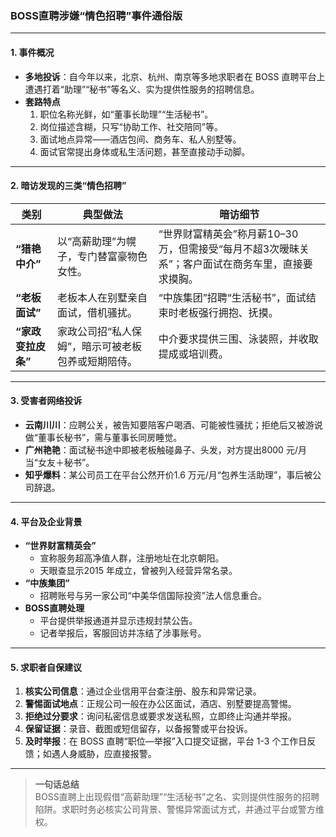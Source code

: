 ### BOSS直聘涉嫌“情色招聘”事件通俗版

---

#### 1. 事件概况
- **多地投诉**：自今年以来，北京、杭州、南京等多地求职者在 BOSS 直聘平台上遭遇打着“助理”“秘书”等名义、实为提供性服务的招聘信息。  
- **套路特点**  
  1. 职位名称光鲜，如“董事长助理”“生活秘书”。  
  2. 岗位描述含糊，只写“协助工作、社交陪同”等。  
  3. 面试地点异常——酒店包间、商务车、私人别墅等。  
  4. 面试官常提出身体或私生活问题，甚至直接动手动脚。  

---

#### 2. 暗访发现的三类“情色招聘”

| 类别 | 典型做法 | 暗访细节 |
|------|-----------|----------|
| **“猎艳中介”** | 以“高薪助理”为幌子，专门替富豪物色女性。 | “世界财富精英会”称月薪10–30 万，但需接受“每月不超3次暧昧关系”；客户面试在商务车里，直接要求摸胸。 |
| **“老板面试”** | 老板本人在别墅亲自面试，借机骚扰。 | “中族集团”招聘“生活秘书”，面试结束时老板强行拥抱、抚摸。 |
| **“家政变拉皮条”** | 家政公司招“私人保姆”，暗示可被老板包养或短期陪侍。 | 中介要求提供三围、泳装照，并收取提成或培训费。 |

---

#### 3. 受害者网络投诉
- **云南川川**：应聘公关，被告知要陪客户喝酒、可能被性骚扰；拒绝后又被游说做“董事长秘书”，需与董事长同房睡觉。  
- **广州艳艳**：面试秘书途中即被老板触碰鼻子、头发，对方提出8000 元/月当“女友＋秘书”。  
- **知乎爆料**：某公司员工在平台公然开价1.6 万元/月“包养生活助理”，事后被公司辞退。  

---

#### 4. 平台及企业背景
- **“世界财富精英会”**  
  - 宣称服务超高净值人群，注册地址在北京朝阳。  
  - 天眼查显示2015 年成立，曾被列入经营异常名录。  
- **“中族集团”**  
  - 招聘账号与另一家公司“中美华信国际投资”法人信息重合。  
- **BOSS直聘处理**  
  - 平台提供举报通道并显示违规封禁公告。  
  - 记者举报后，客服回访并冻结了涉事账号。  

---

#### 5. 求职者自保建议
1. **核实公司信息**：通过企业信用平台查注册、股东和异常记录。  
2. **警惕面试地点**：正规公司一般在办公区面试，酒店、别墅要提高警惕。  
3. **拒绝过分要求**：询问私密信息或要求发送私照，立即终止沟通并举报。  
4. **保留证据**：录音、截图或短信留存，以备报警或平台投诉。  
5. **及时举报**：在 BOSS 直聘“职位—举报”入口提交证据，平台 1-3 个工作日反馈；如遇人身威胁，应直接报警。  

---

> **一句话总结**  
> BOSS直聘上出现假借“高薪助理”“生活秘书”之名、实则提供性服务的招聘陷阱。求职时务必核实公司背景、警惕异常面试方式，并通过平台或警方维权。